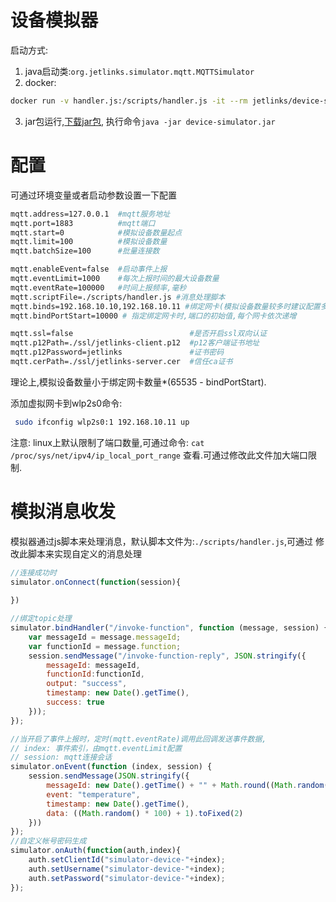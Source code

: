 # 设备模拟器

启动方式:
1. java启动类:`org.jetlinks.simulator.mqtt.MQTTSimulator`
2. docker:
```bash
docker run -v handler.js:/scripts/handler.js -it --rm jetlinks/device-simulator
```
3. jar包运行,[下载jar包](https://github.com/jetlinks/device-simulator/raw/master/dist/device-simulator.jar),
执行命令`java -jar device-simulator.jar`

# 配置
可通过环境变量或者启动参数设置一下配置
```bash
mqtt.address=127.0.0.1  #mqtt服务地址
mqtt.port=1883          #mqtt端口
mqtt.start=0            #模拟设备数量起点
mqtt.limit=100          #模拟设备数量
mqtt.batchSize=100      #批量连接数

mqtt.enableEvent=false  #启动事件上报
mqtt.eventLimit=1000    #每次上报时间的最大设备数量
mqtt.eventRate=100000   #时间上报频率,毫秒
mqtt.scriptFile=./scripts/handler.js #消息处理脚本
mqtt.binds=192.168.10.10,192.168.10.11 #绑定网卡(模拟设备数量较多时建议配置多个虚拟网卡)
mqtt.bindPortStart=10000 # 指定绑定网卡时,端口的初始值,每个网卡依次递增

mqtt.ssl=false                          #是否开启ssl双向认证
mqtt.p12Path=./ssl/jetlinks-client.p12  #p12客户端证书地址
mqtt.p12Password=jetlinks               #证书密码
mqtt.cerPath=./ssl/jetlinks-server.cer  #信任ca证书
```

理论上,模拟设备数量小于绑定网卡数量*(65535 - bindPortStart).

添加虚拟网卡到wlp2s0命令:
```bash
 sudo ifconfig wlp2s0:1 192.168.10.11 up
```

注意: linux上默认限制了端口数量,可通过命令: 
`cat /proc/sys/net/ipv4/ip_local_port_range`
查看.可通过修改此文件加大端口限制.

 
# 模拟消息收发
模拟器通过js脚本来处理消息，默认脚本文件为:`./scripts/handler.js`,可通过
修改此脚本来实现自定义的消息处理
```js
//连接成功时
simulator.onConnect(function(session){
    
})

//绑定topic处理
simulator.bindHandler("/invoke-function", function (message, session) {
    var messageId = message.messageId;
    var functionId = message.function;
    session.sendMessage("/invoke-function-reply", JSON.stringify({
        messageId: messageId,
        functionId:functionId,
        output: "success",
        timestamp: new Date().getTime(),
        success: true
    }));
});

//当开启了事件上报时，定时(mqtt.eventRate)调用此回调发送事件数据,
// index: 事件索引，由mqtt.eventLimit配置
// session: mqtt连接会话
simulator.onEvent(function (index, session) {
    session.sendMessage(JSON.stringify({
        messageId: new Date().getTime() + "" + Math.round((Math.random() * 100000)),
        event: "temperature",
        timestamp: new Date().getTime(),
        data: ((Math.random() * 100) + 1).toFixed(2)
    }))
});
//自定义帐号密码生成
simulator.onAuth(function(auth,index){
    auth.setClientId("simulator-device-"+index);
    auth.setUsername("simulator-device-"+index);
    auth.setPassword("simulator-device-"+index);
});
```
